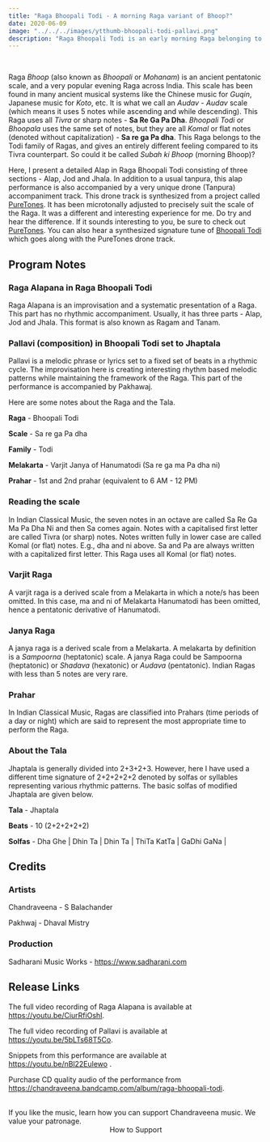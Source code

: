 ```yaml
---
title: "Raga Bhoopali Todi - A morning Raga variant of Bhoop?"
date: 2020-06-09
image: "../../../images/ytthumb-bhoopali-todi-pallavi.png"
description: "Raga Bhoopali Todi is an early morning Raga belonging to the Todi family of Ragas. Here, I perform a detailed Alap in three sections (Alap, Jod and Jhala), and a Pallavi (composition) in Jhaptala. This performance has used a very unique drone (Tanpura) accompaniment."
---
```


<you-tube videoid="nBl22Eulewo"></you-tube>
<br>

Raga *Bhoop* (also known as *Bhoopali* or *Mohanam*) is an ancient pentatonic scale, and a very popular evening Raga across India. This scale has been found in many ancient musical systems like the Chinese music for *Guqin*, Japanese music for *Koto*, etc. It is what we call an *Audav* - *Audav* scale (which means it uses 5 notes while ascending and while descending). This Raga uses all *Tivra* or sharp notes - **Sa Re Ga Pa Dha**. *Bhoopali Todi* or *Bhoopala* uses the same set of notes, but they are all *Komal* or flat notes (denoted without capitalization) - **Sa re ga Pa dha**. This Raga belongs to the Todi family of Ragas, and gives an entirely different feeling compared to its Tivra counterpart. So could it be called *Subah ki Bhoop* (morning Bhoop)?

Here, I present a detailed Alap in Raga Bhoopali Todi consisting of three sections - Alap, Jod and Jhala. In addition to a usual tanpura, this alap performance is also accompanied by a very unique drone (Tanpura) accompaniment track. This drone track is synthesized from a project called [PureTones](https://puretones.sadharani.com). It has been microtonally adjusted to precisely suit the scale of the Raga. It was a different and interesting experience for me. Do try and hear the difference. If it sounds interesting to you, be sure to check out [PureTones](https://puretones.sadharani.com). You can also hear a synthesized signature tune of [Bhoopali Todi](https://www.youtube.com/watch?v=yjG1CMhq6ak) which goes along with the PureTones drone track.

## Program Notes

### Raga Alapana in Raga Bhoopali Todi
Raga Alapana is an improvisation and a systematic presentation of a Raga. This part has no rhythmic accompaniment. Usually, it has three parts - Alap, Jod and Jhala. This format is also known as Ragam and Tanam.

### Pallavi (composition) in Bhoopali Todi set to Jhaptala
Pallavi is a melodic phrase or lyrics set to a fixed set of beats in a rhythmic cycle. The improvisation here is creating interesting rhythm based melodic patterns while maintaining the framework of the Raga. This part of the performance is accompanied by Pakhawaj.

Here are some notes about the Raga and the Tala.

**Raga** - Bhoopali Todi

**Scale** - Sa re ga Pa dha

**Family** - Todi

**Melakarta** - Varjit Janya of Hanumatodi (Sa re ga ma Pa dha ni)

**Prahar** - 1st and 2nd prahar (equivalent to 6 AM - 12 PM)

### Reading the scale
In Indian Classical Music, the seven notes in an octave are called Sa Re Ga Ma Pa Dha Ni and then Sa comes again. Notes with a capitalised first letter are called Tivra (or sharp) notes. Notes written fully in lower case are called Komal (or flat) notes. E.g., dha and ni above. Sa and Pa are always written with a capitalized first letter. This Raga uses all Komal (or flat) notes.

### Varjit Raga
A varjit raga is a derived scale from a Melakarta in which a note/s has been omitted. In this case, ma and ni of Melakarta Hanumatodi has been omitted, hence a pentatonic derivative of Hanumatodi.

### Janya Raga
A janya raga is a derived scale from a Melakarta. A melakarta by definition is a *Sampoorna* (heptatonic) scale. A janya Raga could be Sampoorna (heptatonic) or *Shadava* (hexatonic) or *Audava* (pentatonic). Indian Ragas with less than 5 notes are very rare.

### Prahar
In Indian Classical Music, Ragas are classified into Prahars (time periods of a day or night) which are said to represent the most appropriate time to perform the Raga.

### About the Tala
Jhaptala is generally divided into 2+3+2+3. However, here I have used a different time signature of 2+2+2+2+2 denoted by solfas or syllables representing various rhythmic patterns. The basic solfas of modified Jhaptala are given below.

**Tala** - Jhaptala

**Beats** - 10 (2+2+2+2+2)

**Solfas** - Dha Ghe | Dhin Ta | Dhin Ta | ThiTa KatTa | GaDhi GaNa |


## Credits
### Artists
Chandraveena - S Balachander

Pakhwaj - Dhaval Mistry

### Production
Sadharani Music Works - https://www.sadharani.com

## Release Links

The full video recording of Raga Alapana is available at https://youtu.be/CiurRfiOshI.

The full video recording of Pallavi is available at https://youtu.be/5bLTs68T5Co.

Snippets from this performance are available at https://youtu.be/nBl22Eulewo .

Purchase CD quality audio of the performance from https://chandraveena.bandcamp.com/album/raga-bhoopali-todi.

<br>

<notice-box>
If you like the music, learn how you can support Chandraveena music. We value your patronage.
<div style="text-align:center">
<my-button to="/support/">How to Support</my-button>
</div>
</notice-box>
